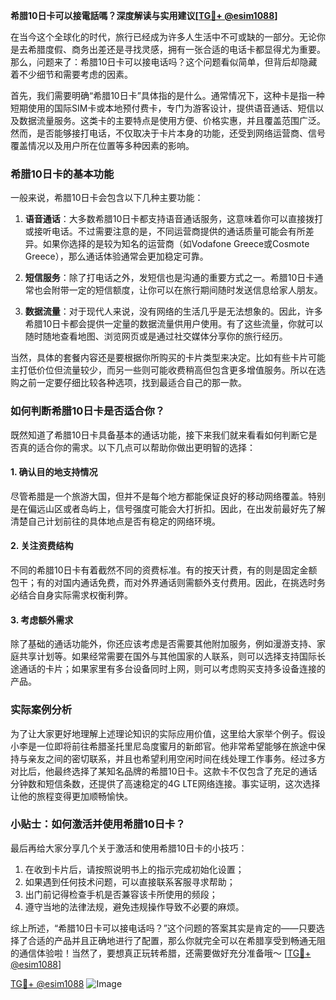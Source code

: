 **希腊10日卡可以接電話嗎？深度解读与实用建议[[TG💪+ @esim1088](https://t.me/s/esim1088)]**

在当今这个全球化的时代，旅行已经成为许多人生活中不可或缺的一部分。无论你是去希腊度假、商务出差还是寻找灵感，拥有一张合适的电话卡都显得尤为重要。那么，问题来了：希腊10日卡可以接电话吗？这个问题看似简单，但背后却隐藏着不少细节和需要考虑的因素。

首先，我们需要明确“希腊10日卡”具体指的是什么。通常情况下，这种卡是指一种短期使用的国际SIM卡或本地预付费卡，专门为游客设计，提供语音通话、短信以及数据流量服务。这类卡的主要特点是使用方便、价格实惠，并且覆盖范围广泛。然而，是否能够接打电话，不仅取决于卡片本身的功能，还受到网络运营商、信号覆盖情况以及用户所在位置等多种因素的影响。

### 希腊10日卡的基本功能

一般来说，希腊10日卡会包含以下几种主要功能：

1. **语音通话**：大多数希腊10日卡都支持语音通话服务，这意味着你可以直接拨打或接听电话。不过需要注意的是，不同运营商提供的通话质量可能会有所差异。如果你选择的是较为知名的运营商（如Vodafone Greece或Cosmote Greece），那么通话体验通常会更加稳定可靠。
   
2. **短信服务**：除了打电话之外，发短信也是沟通的重要方式之一。希腊10日卡通常也会附带一定的短信额度，让你可以在旅行期间随时发送信息给家人朋友。

3. **数据流量**：对于现代人来说，没有网络的生活几乎是无法想象的。因此，许多希腊10日卡都会提供一定量的数据流量供用户使用。有了这些流量，你就可以随时随地查看地图、浏览网页或是通过社交媒体分享你的旅行经历。

当然，具体的套餐内容还是要根据你所购买的卡片类型来决定。比如有些卡片可能主打低价位但流量较少，而另一些则可能收费稍高但包含更多增值服务。所以在选购之前一定要仔细比较各种选项，找到最适合自己的那一款。

### 如何判断希腊10日卡是否适合你？

既然知道了希腊10日卡具备基本的通话功能，接下来我们就来看看如何判断它是否真的适合你的需求。以下几点可以帮助你做出更明智的选择：

#### 1. 确认目的地支持情况
尽管希腊是一个旅游大国，但并不是每个地方都能保证良好的移动网络覆盖。特别是在偏远山区或者岛屿上，信号强度可能会大打折扣。因此，在出发前最好先了解清楚自己计划前往的具体地点是否有稳定的网络环境。

#### 2. 关注资费结构
不同的希腊10日卡有着截然不同的资费标准。有的按天计费，有的则是固定金额包干；有的对国内通话免费，而对外界通话则需额外支付费用。因此，在挑选时务必结合自身实际需求权衡利弊。

#### 3. 考虑额外需求
除了基础的通话功能外，你还应该考虑是否需要其他附加服务，例如漫游支持、家庭共享计划等。如果经常需要在国外与其他国家的人联系，则可以选择支持国际长途通话的卡片；如果家里有多台设备同时上网，则可以考虑购买支持多设备连接的产品。

### 实际案例分析

为了让大家更好地理解上述理论知识的实际应用价值，这里给大家举个例子。假设小李是一位即将前往希腊圣托里尼岛度蜜月的新郎官。他非常希望能够在旅途中保持与亲友之间的密切联系，并且也希望利用空闲时间在线处理工作事务。经过多方对比后，他最终选择了某知名品牌的希腊10日卡。这款卡不仅包含了充足的通话分钟数和短信条数，还提供了高速稳定的4G LTE网络连接。事实证明，这次选择让他的旅程变得更加顺畅愉快。

### 小贴士：如何激活并使用希腊10日卡？

最后再给大家分享几个关于激活和使用希腊10日卡的小技巧：

1. 在收到卡片后，请按照说明书上的指示完成初始化设置；
2. 如果遇到任何技术问题，可以直接联系客服寻求帮助；
3. 出门前记得检查手机是否兼容该卡所使用的频段；
4. 遵守当地的法律法规，避免违规操作导致不必要的麻烦。

综上所述，“希腊10日卡可以接电话吗？”这个问题的答案其实是肯定的——只要选择了合适的产品并且正确地进行了配置，那么你就完全可以在希腊享受到畅通无阻的通信体验啦！当然了，要想真正玩转希腊，还需要做好充分准备哦～ [[TG💪+ @esim1088](https://t.me/s/esim1088)]

[TG💪+ @esim1088](https://t.me/s/esim1088) ![Image](https://i.postimg.cc/4NQfJmqS/Snipaste-2025-05-13-00-14-12.png)